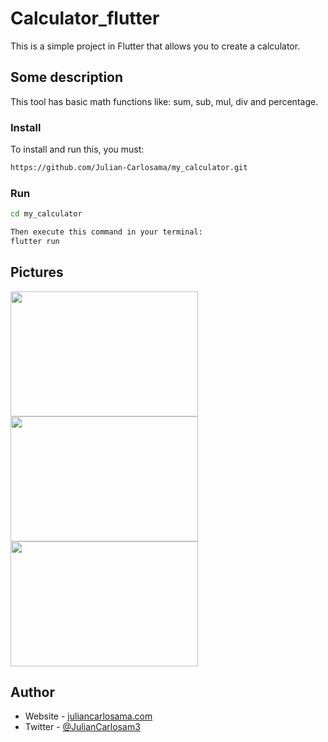 # Calculator_flutter

This is a simple project in Flutter that allows you to create a calculator.

## Some description

This tool has basic math functions like: sum, sub, mul, div and percentage.

### Install

To install and run this, you must:

```bash
https://github.com/Julian-Carlosama/my_calculator.git
````
### Run 
```bash
cd my_calculator

Then execute this command in your terminal:
flutter run
````
## Pictures
<img src="https://github.com/Julian-Carlosama/my_calculator/blob/main/screens/ImageCel1.png " width="300" height="200">

<img src="https://github.com/Julian-Carlosama/my_calculator/blob/main/screens/xsmart.png" width="300" height="200">
<img src="https://github.com/Julian-Carlosama/my_calculator/blob/main/screens/tablet10inch.png" width="300" height="200">


## Author

- Website - [juliancarlosama.com](https://juliancarlosama.com)
- Twitter - [@JulianCarlosam3](https://www.twitter.com/JulianCarlosam3)

